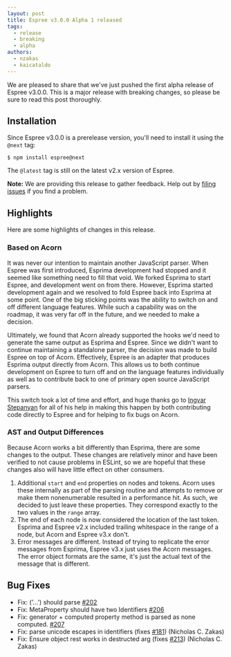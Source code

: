 ```yaml
---
layout: post
title: Espree v3.0.0 Alpha 1 released
tags:
  - release
  - breaking
  - alpha
authors:
  - nzakas
  - kaicataldo
---
```


We are pleased to share that we've just pushed the first alpha release of Espree v3.0.0. This is a major release with breaking changes, so please be sure to read this post thoroughly.

## Installation

Since Espree v3.0.0 is a prerelease version, you'll need to install it using the `@next` tag:

```
$ npm install espree@next
```

The `@latest` tag is still on the latest v2.x version of Espree.

**Note:** We are providing this release to gather feedback. Help out by [filing issues](https://github.com/eslint/espree/issues/new) if you find a problem.

## Highlights

Here are some highlights of changes in this release.

### Based on Acorn

It was never our intention to maintain another JavaScript parser. When Espree was first introduced, Esprima development had stopped and it seemed like something need to fill that void. We forked Esprima to start Espree, and development went on from there. However, Esprima started development again and we resolved to fold Espree back into Esprima at some point. One of the big sticking points was the ability to switch on and off different language features. While such a capability was on the roadmap, it was very far off in the future, and we needed to make a decision.

Ultimately, we found that Acorn already supported the hooks we'd need to generate the same output as Esprima and Espree. Since we didn't want to continue maintaining a standalone parser, the decision was made to build Espree on top of Acorn. Effectively, Espree is an adapter that produces Esprima output directly from Acorn. This allows us to both continue development on Espree to turn off and on the language features individually as well as to contribute back to one of primary open source JavaScript parsers.

This switch took a lot of time and effort, and huge thanks go to [Ingvar Stepanyan](https://twitter.com/rreverser) for all of his help in making this happen by both contributing code directly to Espree and for helping to fix bugs on Acorn.

### AST and Output Differences

Because Acorn works a bit differently than Esprima, there are some changes to the output. These changes are relatively minor and have been verified to not cause problems in ESLint, so we are hopeful that these changes also will have little effect on other consumers.

1. Additional `start` and `end` properties on nodes and tokens. Acorn uses these internally as part of the parsing routine and attempts to remove or make them nonenumerable resulted in a performance hit. As such, we decided to just leave these properties. They correspond exactly to the two values in the `range` array.
1. The end of each node is now considered the location of the last token. Esprima and Espree v2.x included trailing whitespace in the range of a node, but Acorn and Espree v3.x don't.
1. Error messages are different. Instead of trying to replicate the error messages from Esprima, Espree v3.x just uses the Acorn messages. The error object formats are the same, it's just the actual text of the message that is different.

## Bug Fixes

* Fix: ('...') should parse [#202](https://github.com/eslint/espree/issues/202)
* Fix: MetaProperty should have two Identifiers [#206](https://github.com/eslint/espree/issues/206)
* Fix: generator + computed property method is parsed as none computed. [#207](https://github.com/eslint/espree/issues/207)
* Fix: parse unicode escapes in identifiers (fixes [#181](https://github.com/eslint/espree/issues/181)) (Nicholas C. Zakas)
* Fix: Ensure object rest works in destructed arg (fixes [#213](https://github.com/eslint/espree/issues/213)) (Nicholas C. Zakas)
